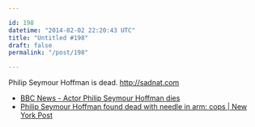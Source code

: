 ```yaml
---

id: 198
datetime: "2014-02-02 22:20:43 UTC"
title: "Untitled #198"
draft: false
permalink: "/post/198"

---
```


Philip Seymour Hoffman is dead. http://sadnat.com 

 
 * [BBC News - Actor Philip Seymour Hoffman dies](https://www.bbc.co.uk/news/world-us-canada-26009575)
 * [Philip Seymour Hoffman found dead with needle in arm: cops | New York Post](https://nypost.com/2014/02/02/philip-seymour-hoffman-found-dead-in-his-apartment/)




